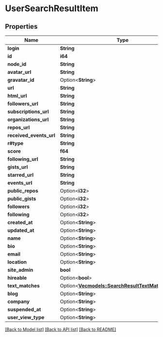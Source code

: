 # UserSearchResultItem

## Properties

Name | Type | Description | Notes
------------ | ------------- | ------------- | -------------
**login** | **String** |  | 
**id** | **i64** |  | 
**node_id** | **String** |  | 
**avatar_url** | **String** |  | 
**gravatar_id** | Option<**String**> |  | 
**url** | **String** |  | 
**html_url** | **String** |  | 
**followers_url** | **String** |  | 
**subscriptions_url** | **String** |  | 
**organizations_url** | **String** |  | 
**repos_url** | **String** |  | 
**received_events_url** | **String** |  | 
**r#type** | **String** |  | 
**score** | **f64** |  | 
**following_url** | **String** |  | 
**gists_url** | **String** |  | 
**starred_url** | **String** |  | 
**events_url** | **String** |  | 
**public_repos** | Option<**i32**> |  | [optional]
**public_gists** | Option<**i32**> |  | [optional]
**followers** | Option<**i32**> |  | [optional]
**following** | Option<**i32**> |  | [optional]
**created_at** | Option<**String**> |  | [optional]
**updated_at** | Option<**String**> |  | [optional]
**name** | Option<**String**> |  | [optional]
**bio** | Option<**String**> |  | [optional]
**email** | Option<**String**> |  | [optional]
**location** | Option<**String**> |  | [optional]
**site_admin** | **bool** |  | 
**hireable** | Option<**bool**> |  | [optional]
**text_matches** | Option<[**Vec<models::SearchResultTextMatchesInner>**](search_result_text_matches_inner.md)> |  | [optional]
**blog** | Option<**String**> |  | [optional]
**company** | Option<**String**> |  | [optional]
**suspended_at** | Option<**String**> |  | [optional]
**user_view_type** | Option<**String**> |  | [optional]

[[Back to Model list]](../README.md#documentation-for-models) [[Back to API list]](../README.md#documentation-for-api-endpoints) [[Back to README]](../README.md)


